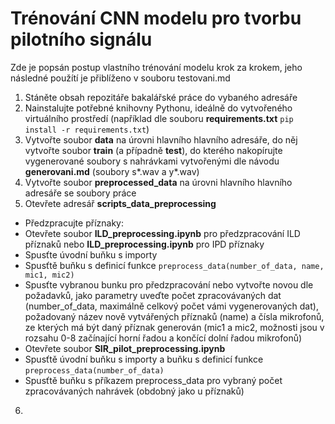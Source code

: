 # Trénování CNN modelu pro tvorbu pilotního signálu
Zde je popsán postup vlastního trénování modelu krok za krokem, jeho následné použítí je přiblíženo v souboru testovani.md

1. Stáněte obsah repozitáře bakalářské práce do vybaného adresáře
2. Nainstalujte potřebné knihovny Pythonu, ideálně do vytvořeného virtuálního prostředí (například dle souboru **requirements.txt** ```pip install -r requirements.txt```)
3. Vytvořte soubor **data** na úrovni hlavního hlavního adresáře, do něj vytvořte soubor **train** (a případně **test**), do kterého nakopírujte vygenerované soubory s nahrávkami vytvořenými dle návodu **generovani.md** (soubory s*.wav a y*.wav)
4. Vytvořte soubor **preprocessed_data** na úrovni hlavního hlavního adresáře se soubory práce
5. Otevřete adresář **scripts_data_preprocessing**
  - Předzpracujte příznaky: 
  - Otevřete soubor **ILD_preprocessing.ipynb** pro předzpracování ILD příznaků nebo **ILD_preprocessing.ipynb** pro IPD příznaky
  - Spusťte úvodní buňku s importy
  - Spusťtě buňku s definicí funkce ```preprocess_data(number_of_data, name, mic1, mic2)```
  - Spusťte vybranou bunku pro předzpracování nebo vytvořte novou dle požadavků, jako parametry uveďte počet zpracovávaných dat (number_of_data, maximálně celkový počet vámi vygenerovaných dat), požadovaný název nově vytvářených příznaků (name) a čísla mikrofonů, ze kterých má být daný příznak generován (mic1 a mic2, možnosti jsou v rozsahu 0-8 začínající horní řadou a končící dolní řadou mikrofonů)
  - Otevřete soubor **SIR_pilot_preprocessing.ipynb**
  - Spusťtě úvodní buňku s importy a buňku s definicí funkce ```preprocess_data(number_of_data)```
  - Spusťtě buňku s příkazem preprocess_data pro vybraný počet zpracovávaných nahrávek (obdobný jako u příznaků)
6.
